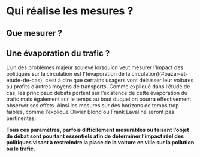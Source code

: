 # Qui réalise les mesures ? 

## Que mesurer ?



## Une évaporation du trafic ?
L’un des problèmes majeur soulevé lorsqu’on veut mesurer l’impact des politiques sur la circulation est l’(évaporation de la circulation)(#bazar-et-etude-de-cas), c’est à dire que  certains usagers vont délaisser leur voitures au profits d’autres moyens de transports. Comme expliqué dans l’étude de cas, les principaux débats portent sur l’existence de cette évaporation du trafic  mais également sur le temps au bout duquel on pourra effectivement observer ses effets. Ainsi les mesures sur des horizons de temps trop faibles, comme l’explique Olivier Blond ou Frank Laval ne seront pas pertinentes. 

**Tous ces paramètres, parfois difficilement mesurables ou faisant l’objet de débat sont pourtant essentiels afin de déterminer l’impact réel des politiques visant à restreindre la place de la voiture en ville sur la pollution ou le trafic.** 
